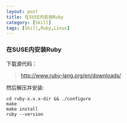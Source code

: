 ```yaml
---
layout: post
title: 在SUSE内安装Ruby
category: [Skill]
tags: [Skill,Ruby,Linux]
---
```

### 在SUSE内安装Ruby ###
下载源代码：
> http://www.ruby-lang.org/en/downloads/

然后解压并安装:

    cd ruby-x.x.x-dir && ./configure
    make
    make install
    ruby --version
